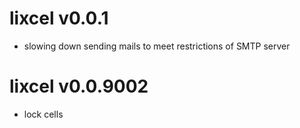# lixcel v0.0.1
- slowing down sending mails to meet restrictions of SMTP server

# lixcel v0.0.9002
- lock cells 


